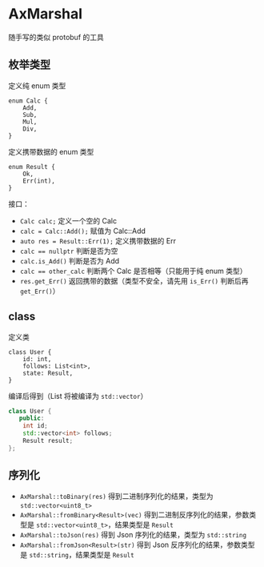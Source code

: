 # AxMarshal

随手写的类似 protobuf 的工具

## 枚举类型

定义纯 enum 类型

```text
enum Calc {
    Add,
    Sub,
    Mul,
    Div,
}
```

定义携带数据的 enum 类型

```text
enum Result {
    Ok,
    Err(int),
}
```

接口：

- `Calc calc;` 定义一个空的 Calc
- `calc = Calc::Add();` 赋值为 Calc::Add
- `auto res = Result::Err(1);` 定义携带数据的 Err
- `calc == nullptr` 判断是否为空
- `calc.is_Add()` 判断是否为 Add
- `calc == other_calc` 判断两个 Calc 是否相等（只能用于纯 enum 类型）
- `res.get_Err()` 返回携带的数据（类型不安全，请先用 `is_Err()` 判断后再 `get_Err()`）

## class

定义类

```text
class User {
    id: int,
    follows: List<int>,
    state: Result,
}
```

编译后得到（List 将被编译为 `std::vector`）

```cpp
class User {
   public:
    int id;
    std::vector<int> follows;
    Result result;
};
```

## 序列化

- `AxMarshal::toBinary(res)` 得到二进制序列化的结果，类型为 `std::vector<uint8_t>`
- `AxMarshal::fromBinary<Result>(vec)` 得到二进制反序列化的结果，参数类型是 `std::vector<uint8_t>`，结果类型是 `Result`
- `AxMarshal::toJson(res)` 得到 Json 序列化的结果，类型为 `std::string`
- `AxMarshal::fromJson<Result>(str)` 得到 Json 反序列化的结果，参数类型是 `std::string`，结果类型是 `Result`